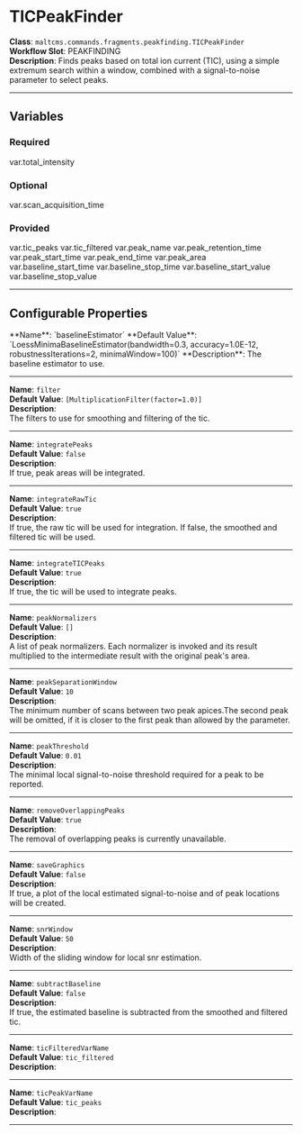 <h1>TICPeakFinder</h1>

**Class**: `maltcms.commands.fragments.peakfinding.TICPeakFinder`  
**Workflow Slot**: PEAKFINDING  
**Description**: Finds peaks based on total ion current (TIC), using a simple extremum search within a window, combined with a signal-to-noise parameter to select peaks.  

---

<h2>Variables</h2>
<h3>Required</h3>
	var.total_intensity

<h3>Optional</h3>
	var.scan_acquisition_time

<h3>Provided</h3>
	var.tic_peaks
	var.tic_filtered
	var.peak_name
	var.peak_retention_time
	var.peak_start_time
	var.peak_end_time
	var.peak_area
	var.baseline_start_time
	var.baseline_stop_time
	var.baseline_start_value
	var.baseline_stop_value


---

<h2>Configurable Properties</h2>
**Name**: `baselineEstimator`  
**Default Value**: `LoessMinimaBaselineEstimator(bandwidth=0.3, accuracy=1.0E-12, robustnessIterations=2, minimaWindow=100)`  
**Description**:  
The baseline estimator to use.  

---

**Name**: `filter`  
**Default Value**: `[MultiplicationFilter(factor=1.0)]`  
**Description**:  
The filters to use for smoothing and filtering of the tic.  

---

**Name**: `integratePeaks`  
**Default Value**: `false`  
**Description**:  
If true, peak areas will be integrated.  

---

**Name**: `integrateRawTic`  
**Default Value**: `true`  
**Description**:  
If true, the raw tic will be used for integration. If false, the smoothed and filtered tic will be used.  

---

**Name**: `integrateTICPeaks`  
**Default Value**: `true`  
**Description**:  
If true, the tic will be used to integrate peaks.  

---

**Name**: `peakNormalizers`  
**Default Value**: `[]`  
**Description**:  
A list of peak normalizers. Each normalizer is invoked and its result multiplied to the intermediate result with the original peak's area.  

---

**Name**: `peakSeparationWindow`  
**Default Value**: `10`  
**Description**:  
The minimum number of scans between two peak apices.The second peak will be omitted, if it is closer to the first peak than allowed by the parameter.  

---

**Name**: `peakThreshold`  
**Default Value**: `0.01`  
**Description**:  
The minimal local signal-to-noise threshold required for a peak to be reported.  

---

**Name**: `removeOverlappingPeaks`  
**Default Value**: `true`  
**Description**:  
The removal of overlapping peaks is currently unavailable.  

---

**Name**: `saveGraphics`  
**Default Value**: `false`  
**Description**:  
If true, a plot of the local estimated signal-to-noise and of peak locations will be created.  

---

**Name**: `snrWindow`  
**Default Value**: `50`  
**Description**:  
Width of the sliding window for local snr estimation.   

---

**Name**: `subtractBaseline`  
**Default Value**: `false`  
**Description**:  
If true, the estimated baseline is subtracted from the smoothed and filtered tic.  

---

**Name**: `ticFilteredVarName`  
**Default Value**: `tic_filtered`  
**Description**:  
  

---

**Name**: `ticPeakVarName`  
**Default Value**: `tic_peaks`  
**Description**:  
  

---


